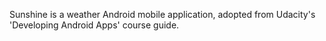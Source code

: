 Sunshine is a weather Android mobile application, adopted from Udacity's 'Developing Android Apps' course guide. 
